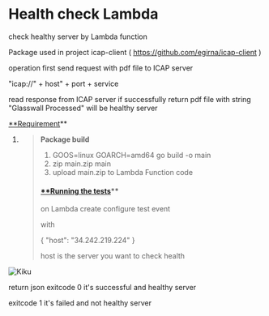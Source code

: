 
# **Health check Lambda**

check healthy server by Lambda function

Package used in project icap-client ( https://github.com/egirna/icap-client )

operation first send request with pdf file to ICAP server

"icap://" + host" + port  + service

read response from ICAP server if successfully return pdf file with string "Glasswall Processed" will be healthy server   

[**Requirement]()**

1. > **Package build**
   >
   > 1. GOOS=linux GOARCH=amd64 go build -o main 
   > 2. zip main.zip main 
   > 3. upload main.zip to Lambda Function code
   >
   > #### [**Running the tests]()**
   >
   > on Lambda create  configure test event
   >
   > with 
   >
   > {
   >   "host": "34.242.219.224"
   > }
   >
   > host is the server you  want to check health




![Kiku](images/healthy.png)


return json exitcode 0 it's  successful and healthy server 


exitcode 1 it's failed and not healthy server

